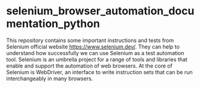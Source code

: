 # selenium_browser_automation_documentation_python

This repository contains some important instructions and tests from Selenium official website https://www.selenium.dev/.
They can help to understand how successfully we can use Selenium as a test automation tool.
Selenium is an umbrella project for a range of tools and libraries that enable and support the automation of web browsers.
At the core of Selenium is WebDriver, an interface to write instruction sets that can be run interchangeably in many browsers.
